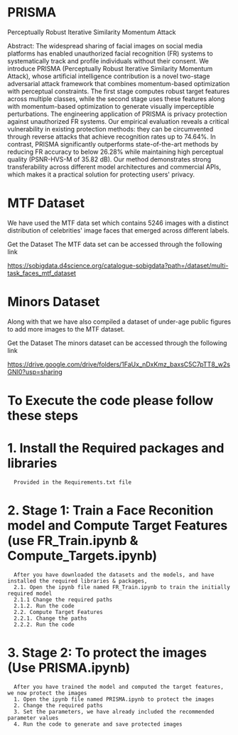 # PRISMA
Perceptually Robust Iterative Similarity Momentum Attack

Abstract: The widespread sharing of facial images on social media platforms has enabled unauthorized facial recognition (FR) systems to systematically track and profile individuals without their consent. We introduce PRISMA (Perceptually Robust Iterative Similarity Momentum Attack), whose artificial intelligence contribution is a novel two-stage adversarial attack framework that combines momentum-based optimization with perceptual constraints. The first stage computes robust target features across multiple classes, while the second stage uses these features along with momentum-based optimization to generate visually imperceptible perturbations. The engineering application of PRISMA is privacy protection against unauthorized FR systems. Our empirical evaluation reveals a critical vulnerability in existing protection methods: they can be circumvented through reverse attacks that achieve recognition rates up to 74.64\%. In contrast, PRISMA significantly outperforms state-of-the-art methods by reducing FR accuracy to below 26.28\% while maintaining high perceptual quality (PSNR-HVS-M of 35.82 dB). Our method demonstrates strong transferability across different model architectures and commercial APIs, which makes it a practical solution for protecting users' privacy.

# MTF Dataset
We have used the MTF data set which contains 5246 images with a distinct distribution of celebrities' image faces that emerged across different labels.

Get the Dataset
The MTF data set can be accessed through the following link

https://sobigdata.d4science.org/catalogue-sobigdata?path=/dataset/multi-task_faces_mtf_dataset

# Minors Dataset
Along with that we have also compiled a dataset of under-age public figures to add more images to the MTF dataset.

Get the Dataset
The minors dataset can be accessed through the following link

https://drive.google.com/drive/folders/1FaUx_nDxKmz_baxsC5C7pTT8_w2sGNI0?usp=sharing

# To Execute the code please follow these steps

# 1. Install the Required packages and libraries
      Provided in the Requirements.txt file
# 2. Stage 1: Train a Face Reconition model and Compute Target Features (use FR_Train.ipynb & Compute_Targets.ipynb)
      After you have downloaded the datasets and the models, and have installed the required libraries & packages,
      2.1. Open the ipynb file named FR_Train.ipynb to train the initially required model
      2.1.1 Change the required paths
      2.1.2. Run the code
      2.2. Compute Target Features
      2.2.1. Change the paths
      2.2.2. Run the code
# 3. Stage 2: To protect the images (Use PRISMA.ipynb)
      After you have trained the model and computed the target features, we now protect the images
      1. Open the ipynb file named PRISMA.ipynb to protect the images
      2. Change the required paths
      3. Set the parameters, we have already included the recommended parameter values
      4. Run the code to generate and save protected images

